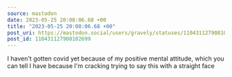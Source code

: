 ```yaml
---
source: mastodon
date: 2023-05-25 20:08:06.68 +00
title: "2023-05-25 20:08:06.68 +00"
post_uri: https://mastodon.social/users/gravely/statuses/110431127908102699
post_id: 110431127908102699
---
```

I haven't gotten covid yet because of my positive mental attitude, which you can tell I have because I'm cracking trying to say this with a straight face


